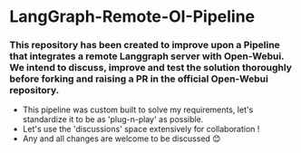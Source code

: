 # LangGraph-Remote-OI-Pipeline

### This repository has been created to improve upon a Pipeline that integrates a remote Langgraph server with Open-Webui. We intend to discuss, improve and test the solution thoroughly before forking and raising a PR in the official Open-Webui repository.

- This pipeline was custom built to solve my requirements, let's standardize it to be as 'plug-n-play' as possible.
- Let's use the 'discussions' space extensively for collaboration !
- Any and all changes are welcome to be discussed 😊
